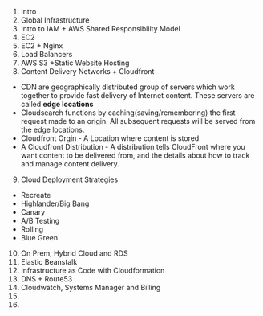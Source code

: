 1. Intro
2. Global Infrastructure
3. Intro to IAM + AWS Shared Responsibility Model
4. EC2
5. EC2 + Nginx
6. Load Balancers
7. AWS S3 +Static Website Hosting
8. Content Delivery Networks + Cloudfront
- CDN are geographically distributed group of servers which work together to provide fast delivery of Internet content. These servers are called **edge locations**
- Cloudsearch functions by caching(saving/remembering) the first request made to an origin. All subsequent requests will be served from the edge locations.
- Cloudfront Orgin - A Location where content is stored
- A Cloudfront Distribution - A distribution tells CloudFront where you want content to be delivered from, and the details about how to track and manage content delivery.
9. Cloud Deployment Strategies
  - Recreate
  - Highlander/Big Bang
  - Canary
  - A/B Testing
  - Rolling
  - Blue Green
10. On Prem, Hybrid Cloud and RDS
11. Elastic Beanstalk
12. Infrastructure as Code with Cloudformation
13. DNS + Route53
14. Cloudwatch, Systems Manager and Billing
15.
16.

